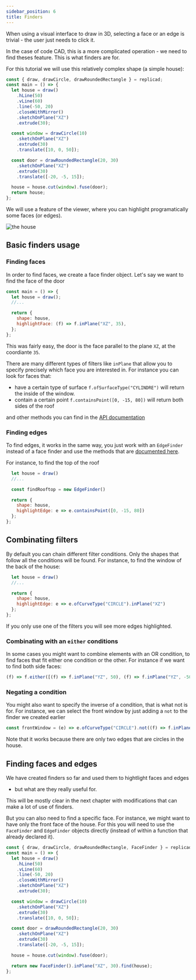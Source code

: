 ```yaml
---
sidebar_position: 6
title: Finders
---
```


When using a visual interface to draw in 3D, selecting a face or an edge is
trivial - the user just needs to click it.

In the case of code CAD, this is a more complicated operation - we need to find
theses feature. This is what finders are for.

For this tutorial we will use this relatively complex shape (a simple house):

```js withWorkbench
const { draw, drawCircle, drawRoundedRectangle } = replicad;
const main = () => {
  let house = draw()
    .hLine(50)
    .vLine(60)
    .line(-50, 20)
    .closeWithMirror()
    .sketchOnPlane("XZ")
    .extrude(30);

  const window = drawCircle(10)
    .sketchOnPlane("XZ")
    .extrude(30)
    .translate([10, 0, 50]);

  const door = drawRoundedRectangle(20, 30)
    .sketchOnPlane("XZ")
    .extrude(30)
    .translate([-20, -5, 15]);

  house = house.cut(window).fuse(door);
  return house;
};
```

We will use a feature of the viewer, where you can highlight programatically
some faces (or edges).

![the house](/img/tutorial/finders-1.png)

## Basic finders usage

### Finding faces

In order to find faces, we create a face finder object. Let's say we want to
find the face of the door

```js
const main = () => {
  let house = draw();
  //...

  return {
    shape: house,
    highlightFace: (f) => f.inPlane("XZ", 35),
  };
};
```

This was fairly easy, the door is the face parallel to the plane `XZ`, at
the coordiante `35`.

There are many different types of filters like `inPlane` that allow you to
specify precisely which face you are interested in. For instance you can look
for faces that:

- have a certain type of surface `f.ofSurfaceType("CYLINDRE")` will return the
  inside of the window.
- contain a certain point `f.containsPoint([0, -15, 80])` will return both
  sides of the roof

and other methods you can find in the [API
documentation](/docs/api/classes/FaceFinder#filter-methods)

### Finding edges

To find edges, it works in the same way, you just work with an `EdgeFinder`
instead of a face finder and use the methods that are [documented here](/docs/api/classes/EdgeFinder#filter-methods).

For instance, to find the top of the roof

```js
  let house = draw()
  //...

  const findRooftop = new EdgeFinder()

  return {
    shape: house,
    highlightEdge: e => e.containsPoint([0, -15, 80])
  };
};
```

## Combinating filters

By default you can chain different filter conditions. Only the shapes that
follow all the conditions will be found. For instance, to find the window of
the back of the house:

```js
  let house = draw()
  //...

  return {
    shape: house,
    highlightEdge: e => e.ofCurveType("CIRCLE").inPlane("XZ")
  };
};
```

If you only use one of the filters you will see more edges highlighted.

### Combinating with an `either` conditions

In some cases you might want to combine elements with an OR condition, to find
faces that fit either one condition or the other. For instance if we want to
find both side faces:

```js
(f) => f.either([(f) => f.inPlane("YZ", 50), (f) => f.inPlane("YZ", -50)]);
```

### Negating a condition

You might also want to specify the inverse of a condition, that is what not is
for. For instance, we can select the front window by just adding a `not` to the
finder we created earlier

```js
const frontWindow = (e) => e.ofCurveType("CIRCLE").not((f) => f.inPlane("XZ"));
```

Note that it works because there are only two edges that are circles in the
house.

## Finding faces and edges

We have created finders so far and used them to hightlight faces and edges

- but what are they really useful for.

This will be mostly clear in the next chapter with modifications that can make
a lot of use of finders.

But you can also need to find a specific face. For instance, we might want to
have only the front face of the house. For this you will need to use the
`FaceFinder` and `EdgeFinder` objects directly (instead of within a function
that already declared it).

```js withWorkbench
const { draw, drawCircle, drawRoundedRectangle, FaceFinder } = replicad;
const main = () => {
  let house = draw()
    .hLine(50)
    .vLine(60)
    .line(-50, 20)
    .closeWithMirror()
    .sketchOnPlane("XZ")
    .extrude(30);

  const window = drawCircle(10)
    .sketchOnPlane("XZ")
    .extrude(30)
    .translate([10, 0, 50]);

  const door = drawRoundedRectangle(20, 30)
    .sketchOnPlane("XZ")
    .extrude(30)
    .translate([-20, -5, 15]);

  house = house.cut(window).fuse(door);

  return new FaceFinder().inPlane("XZ", 30).find(house);
};
```
